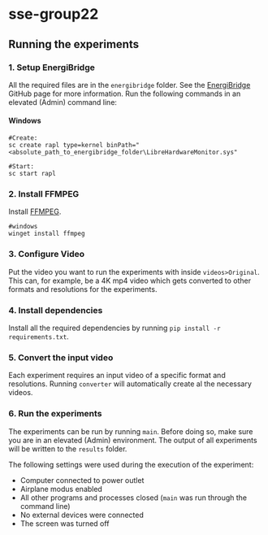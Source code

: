 # sse-group22

## Running the experiments

### 1. Setup EnergiBridge
All the required files are in the `energibridge` folder. See the [EnergiBridge](https://github.com/tdurieux/EnergiBridge) GitHub page for more information. Run the following commands in an elevated (Admin) command line:
#### Windows
```shell
#Create:
sc create rapl type=kernel binPath="<absolute_path_to_energibridge_folder\LibreHardwareMonitor.sys"

#Start:
sc start rapl
```

### 2. Install FFMPEG
Install [FFMPEG](https://ffmpeg.org/).
```shell
#windows
winget install ffmpeg
```

### 3. Configure Video
Put the video you want to run the experiments with inside `videos>Original`.
This can, for example, be a 4K mp4 video which gets converted to other formats and resolutions for the experiments.

### 4. Install dependencies
Install all the required dependencies by running `pip install -r requirements.txt`.

### 5. Convert the input video
Each experiment requires an input video of a specific format and resolutions.
Running `converter` will automatically create al the necessary videos.

### 6. Run the experiments
The experiments can be run by running `main`. Before doing so, make sure you are in an elevated (Admin) environment. The output of all experiments will be written to the `results` folder.

The following settings were used during the execution of the experiment:
- Computer connected to power outlet
- Airplane modus enabled
- All other programs and processes closed (`main` was run through the command line)
- No external devices were connected
- The screen was turned off